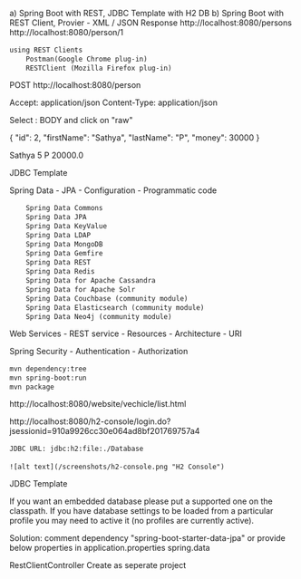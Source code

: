 a) Spring Boot with REST, JDBC Template with H2 DB
b) Spring Boot with REST Client, Provier - XML / JSON Response
	http://localhost:8080/persons
	http://localhost:8080/person/1

	using REST Clients
		Postman(Google Chrome plug-in)
		RESTClient (Mozilla Firefox plug-in)
	
POST http://localhost:8080/person 
		
Accept: application/json
Content-Type: application/json
	
Select : BODY and click on "raw"

{
	"id": 2,
	"firstName": "Sathya",
	"lastName": "P",
	"money": 30000
}

<person>
	<firstName>Sathya</firstName>
	<id>5</id>
	<lastName>P</lastName>
	<money>20000.0</money>
</person>

	
JDBC Template

Spring Data 
	- JPA
		- Configuration
		- Programmatic code
		
		Spring Data Commons
		Spring Data JPA
		Spring Data KeyValue
		Spring Data LDAP
		Spring Data MongoDB
		Spring Data Gemfire
		Spring Data REST
		Spring Data Redis
		Spring Data for Apache Cassandra
		Spring Data for Apache Solr
		Spring Data Couchbase (community module)
		Spring Data Elasticsearch (community module)
		Spring Data Neo4j (community module)


		
Web Services
	- REST service
		- Resources
		- Architecture
		- URI
		

		
Spring Security
	- Authentication
	- Authorization
	
	
	mvn dependency:tree
	mvn spring-boot:run
	mvn package
	
	
http://localhost:8080/website/vechicle/list.html
	
http://localhost:8080/h2-console/login.do?jsessionid=910a9926cc30e064ad8bf201769757a4


	JDBC URL: jdbc:h2:file:./Database
	
	![alt text](/screenshots/h2-console.png "H2 Console")
	
	
	
	
JDBC Template
	
	

	
If you want an embedded database please put a supported one on the classpath. 
If you have database settings to be loaded from a particular profile you may need to active it (no profiles are currently active).

Solution:
	comment dependency "spring-boot-starter-data-jpa"
				or
	provide below properties in application.properties
	spring.data



RestClientController
	Create as seperate project
	

